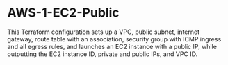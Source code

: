 # AWS-1-EC2-Public
This Terraform configuration sets up a VPC, public subnet, internet gateway, route table with an association, security group with ICMP ingress and all egress rules, and launches an EC2 instance with a public IP, while outputting the EC2 instance ID, private and public IPs, and VPC ID.
